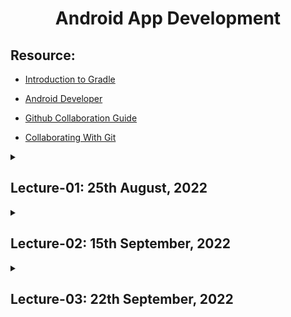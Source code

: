 <h1 align="center">Android App Development</h1>

<h2>Resource:</h2>

- [Introduction to Gradle](https://static.studytonight.com/android/images/introduction-to-gradle.png)

- [Android Developer](http://developers.android.com/)

- [Github Collaboration Guide](https://medium.com/@jonathanmines/the-ultimate-github-collaboration-guide-df816e98fb67)

- [Collaborating With Git](https://vickysteeves.gitlab.io/collaborating-with-git/collaborating-with-git.html)


<details><summary><h2>Lecture-01: 25th August, 2022</h2></summary>

- Android App with Java or Kotlin or framework
- Database - Firebase
- Install Android Studio. Use emulator or install the app in phone for testing
- Maintain in git repo.

<br>

- First try with basic app with some page. 
- Experiment with intent switching, button, layout etc.
- Then try Database.

</details>

<details><summary><h2>Lecture-02: 15th September, 2022</h2></summary>

- Demo with Android Studio.
- Creating new project.
- File Structure. Gradle Build.

**Android File Structure**
- app
    - manifest
    - java
    - res
- gradle scripts

<br>
<h2>APP</h2>

**1. Manifest files**
- one of the important sections. All activity of app, component, permission.<br>
`<application android:label="EmptyActivity" tools:targetApi="31"...../>`

**2. Java**
- logical file

**3. Res folder**
- drawable (static images that will be used in app)
- layout (design code of UI, can be auto-generated via drag & drop)
- mipmap (icon size proportion with respect to screen size)
- values 
    - color (a color code can be given a name to use later)
    - dimens
    - strings (name of static page/segment used statically. If changed here, applied everywhere.)
- xml

<br>

<h2>Gradle</h2>

- a build system responsible for compilation, testing, deployment and code conversion to .dex file.
<br>It is not a compiler though.
- Gradle is in project/modular level & in applicaiton level(applied to all sub module/subproject).
- build.gralde file twice. once in app, another in gradle. Viewed in project file section.

In modular gradle, dependencies are specified that is third party library to be used in the project. defaultConfig is specified.

<img src="https://static.studytonight.com/android/images/introduction-to-gradle.png"/>

Emulator 
- loading first time will take time
- then after modifying code, run in emulator. This time it doesn't take much time.

Activity
- to run, at least one/default activity is needed as starting point. `Activity denotes template of the page.`
- launcher activity only one. It triggers initial activity.
- against each activity, a layout file(.xml) will be generated.
- AndroidManifest.xml will identify each activity. <br>Apk recognize activities that are in manifest file.

</details>

<details><summary><h2>Lecture-03: 22th September, 2022</h2></summary>

</details>

